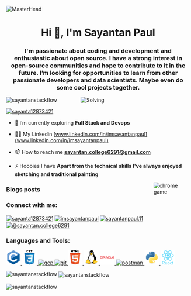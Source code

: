 ![MasterHead](https://thumbs.gfycat.com/BetterHandmadeGull-size_restricted.gif)
<h1 align="center">Hi 👋, I'm Sayantan Paul</h1>
<h3 align="center">I'm passionate about coding and development and enthusiastic about open source. I have a strong interest in open-source communities and hope to contribute to it in the future. I’m looking for opportunities to learn from other passionate developers and data scientists. Maybe even do some cool projects together.</h3>
<img align="right" alt="Solving" width="300" src="https://i.pinimg.com/originals/30/06/72/3006722bf5b5bb4b9bf0acc2f9e196cc.png">
<p align="left"> <img src="https://komarev.com/ghpvc/?username=sayantanstackflow&label=Profile%20views&color=0e75b6&style=flat" alt="sayantanstackflow" /> </p>


<p align="left"> <a href="https://twitter.com/sayanta12873421" target="blank"><img src="https://img.shields.io/twitter/follow/sayanta12873421?logo=twitter&style=for-the-badge" alt="sayanta12873421" /></a> </p>

- 🌱 I’m currently exploring **Full Stack and Devops**

- 👨‍💻 My Linkedin [www.linkedin.com/in/imsayantanpaul](www.linkedin.com/in/imsayantanpaul)

- 📫 How to reach me **sayantan.college6291@gmail.com**

- ⚡ Hoobies I have **Apart from the technical skills I've always enjoyed sketching and traditional painting**

<img align="right" alt="chrome game" width="100" src="https://media1.giphy.com/media/dxODB9UE879RDqAh3o/giphy.gif?cid=6c09b9522a8t2i3qo890g8ou78bbh3mtjx6g1v7axczd57dv&rid=giphy.gif&ct=s">

### Blogs posts
<!-- BLOG-POST-LIST:START -->
<!-- BLOG-POST-LIST:END -->
<h3 align="left">Connect with me:</h3>
<p align="left">
<a href="https://twitter.com/sayanta12873421" target="blank"><img align="center" src="https://raw.githubusercontent.com/rahuldkjain/github-profile-readme-generator/master/src/images/icons/Social/twitter.svg" alt="sayanta12873421" height="30" width="40" /></a>
<a href="https://linkedin.com/in/imsayantanpaul" target="blank"><img align="center" src="https://raw.githubusercontent.com/rahuldkjain/github-profile-readme-generator/master/src/images/icons/Social/linked-in-alt.svg" alt="imsayantanpaul" height="30" width="40" /></a>
<a href="https://instagram.com/sayantanpaul.11" target="blank"><img align="center" src="https://raw.githubusercontent.com/rahuldkjain/github-profile-readme-generator/master/src/images/icons/Social/instagram.svg" alt="sayantanpaul.11" height="30" width="40" /></a>
<a href="https://medium.com/@sayantan.college6291" target="blank"><img align="center" src="https://raw.githubusercontent.com/rahuldkjain/github-profile-readme-generator/master/src/images/icons/Social/medium.svg" alt="@sayantan.college6291" height="30" width="40" /></a>

</p>

<h3 align="left">Languages and Tools:</h3>
<p align="left"> <a href="https://www.cprogramming.com/" target="_blank" rel="noreferrer"> <img src="https://raw.githubusercontent.com/devicons/devicon/master/icons/c/c-original.svg" alt="c" width="40" height="40"/> </a> <a href="https://www.w3schools.com/css/" target="_blank" rel="noreferrer"> <img src="https://raw.githubusercontent.com/devicons/devicon/master/icons/css3/css3-original-wordmark.svg" alt="css3" width="40" height="40"/> </a> <a href="https://cloud.google.com" target="_blank" rel="noreferrer"> <img src="https://www.vectorlogo.zone/logos/google_cloud/google_cloud-icon.svg" alt="gcp" width="40" height="40"/> </a> <a href="https://git-scm.com/" target="_blank" rel="noreferrer"> <img src="https://www.vectorlogo.zone/logos/git-scm/git-scm-icon.svg" alt="git" width="40" height="40"/> </a> <a href="https://www.w3.org/html/" target="_blank" rel="noreferrer"> <img src="https://raw.githubusercontent.com/devicons/devicon/master/icons/html5/html5-original-wordmark.svg" alt="html5" width="40" height="40"/> </a> <a href="https://www.linux.org/" target="_blank" rel="noreferrer"> <img src="https://raw.githubusercontent.com/devicons/devicon/master/icons/linux/linux-original.svg" alt="linux" width="40" height="40"/> </a> <a href="https://www.oracle.com/" target="_blank" rel="noreferrer"> <img src="https://raw.githubusercontent.com/devicons/devicon/master/icons/oracle/oracle-original.svg" alt="oracle" width="40" height="40"/> </a> <a href="https://postman.com" target="_blank" rel="noreferrer"> <img src="https://www.vectorlogo.zone/logos/getpostman/getpostman-icon.svg" alt="postman" width="40" height="40"/> </a> <a href="https://www.python.org" target="_blank" rel="noreferrer"> <img src="https://raw.githubusercontent.com/devicons/devicon/master/icons/python/python-original.svg" alt="python" width="40" height="40"/> </a> <a href="https://reactjs.org/" target="_blank" rel="noreferrer"> <img src="https://raw.githubusercontent.com/devicons/devicon/master/icons/react/react-original-wordmark.svg" alt="react" width="40" height="40"/> </a> </p>

<p><img align="left" src="https://github-readme-stats.vercel.app/api/top-langs?username=sayantanstackflow&show_icons=true&locale=en&layout=compact" alt="sayantanstackflow" /></p>
<p></p>


<p>&nbsp;<img align="center" src="https://github-readme-stats.vercel.app/api?username=sayantanstackflow&show_icons=true&locale=en" alt="sayantanstackflow" /></p>

<p><img align="center" src="https://github-readme-streak-stats.herokuapp.com/?user=sayantanstackflow&" alt="sayantanstackflow" /></p>
